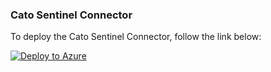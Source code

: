 ### Cato Sentinel Connector

To deploy the Cato Sentinel Connector, follow the link below:

[![Deploy to Azure](https://aka.ms/deploytoazurebutton)](https://portal.azure.com/#create/Microsoft.Template/uri/https%3A%2F%2Fraw.githubusercontent.com%2Fcatonetworks%2Fcato-sentinel-connect%2Frefs%2Fheads%2Fmain%2Fcato_deploy.json)